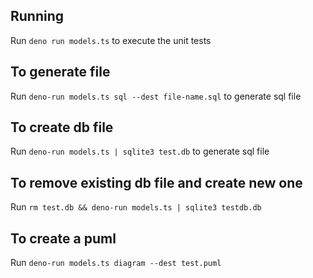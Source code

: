 ## Running

Run `deno run models.ts` to execute the unit tests

## To generate file

Run `deno-run models.ts sql --dest file-name.sql` to generate sql file

## To create db file

Run `deno-run models.ts | sqlite3 test.db` to generate sql file

## To remove existing db file and create new one

Run `rm test.db && deno-run models.ts | sqlite3 testdb.db`

## To create a puml

Run `deno-run models.ts diagram --dest test.puml`
